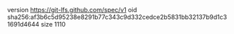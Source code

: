 version https://git-lfs.github.com/spec/v1
oid sha256:af3b6c5d95238e8291b77c343c9d332cedce2b5831bb32137b9d1c31691d4644
size 1110
